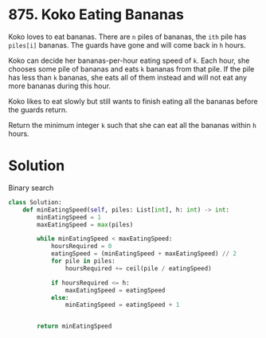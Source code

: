 # 875. Koko Eating Bananas

Koko loves to eat bananas. There are `n` piles of bananas, the `ith` pile has `piles[i]` bananas. The guards have gone and will come back in `h` hours.

Koko can decide her bananas-per-hour eating speed of `k`. Each hour, she chooses some pile of bananas and eats `k` bananas from that pile. If the pile has less than `k` bananas, she eats all of them instead and will not eat any more bananas during this hour.

Koko likes to eat slowly but still wants to finish eating all the bananas before the guards return.

Return the minimum integer `k` such that she can eat all the bananas within `h` hours.

# Solution

Binary search

```python
class Solution:
    def minEatingSpeed(self, piles: List[int], h: int) -> int:
        minEatingSpeed = 1
        maxEatingSpeed = max(piles)

        while minEatingSpeed < maxEatingSpeed:
            hoursRequired = 0
            eatingSpeed = (minEatingSpeed + maxEatingSpeed) // 2
            for pile in piles:
                hoursRequired += ceil(pile / eatingSpeed)

            if hoursRequired <= h:
                maxEatingSpeed = eatingSpeed
            else:
                minEatingSpeed = eatingSpeed + 1


        return minEatingSpeed
```
